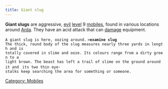 ```yaml
---
title: Giant slug
---
```


**Giant slugs** are aggressive, [evil](alignment "wikilink")
[level](level "wikilink") 9 [mobiles](mobile "wikilink"), found in
various locations around [Arda](Arda "wikilink"). They have an acid
attack that can [damage](state "wikilink") equipment.

`A giant slug is here, oozing around.`
`>`**`examine slug`**
`The thick, round body of the slug measures nearly three yards in length and is`
`totally covered in slime and ooze. Its colours range from a dirty green to a`
`light brown. The beast has left a trail of slime on the ground around it and `
`its two thin eye-stalks keep searching the area for something or someone.`

[Category: Mobiles](Category:_Mobiles "wikilink")